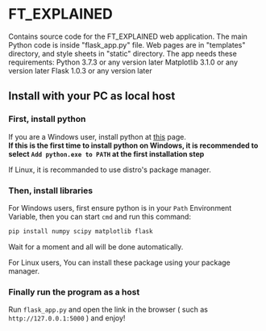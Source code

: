 # FT_EXPLAINED
Contains source code for the FT_EXPLAINED web application.
The main Python code is inside "flask_app.py" file.
Web pages are in "templates" directory, and style sheets in "static" directory.
The app needs these requirements:
Python 3.7.3 or any version later 
Matplotlib 3.1.0 or any version later 
Flask 1.0.3 or any version later

## Install with your PC as local host
### First, install python
If you are a Windows user, install python at 
[this](https://www.python.org/downloads/) page.\
**If this is the first time to install python on Windows,
it is recommended to select
`Add python.exe to PATH` at the first installation step**

If Linux, it is recommanded to use distro's package manager.

### Then, install libraries
For Windows users,
first ensure python is in your `Path` Environment Variable,
then you can start `cmd` and run this command:
```sh
pip install numpy scipy matplotlib flask
```
Wait for a moment and all will be done automatically.

For Linux users,
You can install these package using your package manager.

### Finally run the program as a host
Run `flask_app.py` and open the link in the browser ( such as 
`http://127.0.0.1:5000` ) and enjoy!

